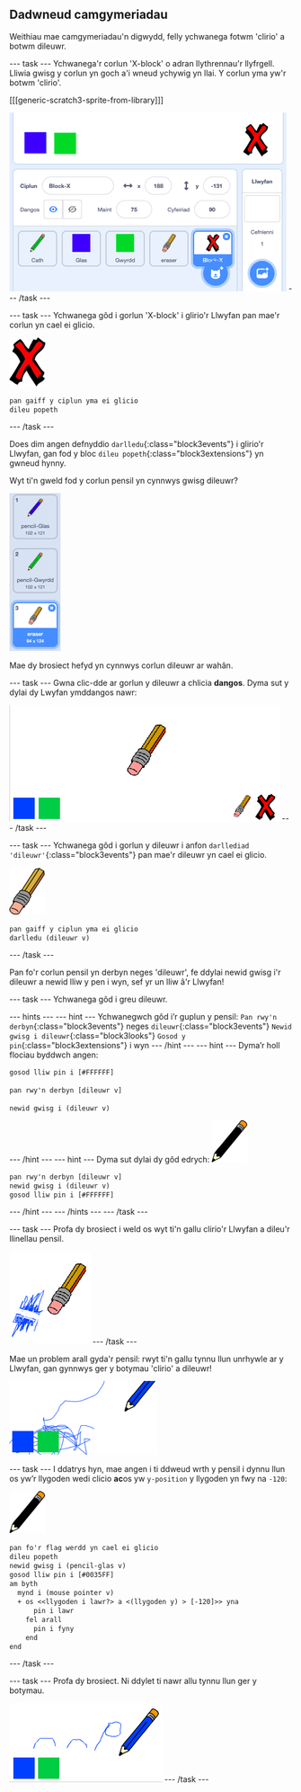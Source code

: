 ## Dadwneud camgymeriadau

Weithiau mae camgymeriadau'n digwydd, felly ychwanega fotwm 'clirio' a botwm dileuwr.

\--- task \--- Ychwanega'r corlun 'X-block' o adran llythrennau'r llyfrgell. Lliwia gwisg y corlun yn goch a'i wneud ychywig yn llai. Y corlun yma yw'r botwm 'clirio'.

[[[generic-scratch3-sprite-from-library]]]

![sgrinlun](images/paint-x.png) \--- /task \---

\--- task \--- Ychwanega gôd i gorlun 'X-block' i glirio'r Llwyfan pan mae'r corlun yn cael ei glicio.

![croes](images/cross.png)

```blocks3
pan gaiff y ciplun yma ei glicio
dileu popeth
```

\--- /task \---

Does dim angen defnyddio `darlledu`{:class="block3events"} i glirio'r Llwyfan, gan fod y bloc `dileu popeth`{:class="block3extensions"} yn gwneud hynny.

Wyt ti'n gweld fod y corlun pensil yn cynnwys gwisg dileuwr?

![sgrinlun](images/paint-eraser-costume.png)

Mae dy brosiect hefyd yn cynnwys corlun dileuwr ar wahân.

\--- task \--- Gwna clic-dde ar gorlun y dileuwr a chlicia **dangos**. Dyma sut y dylai dy Lwyfan ymddangos nawr:

![sgrinlun](images/paint-eraser-stage.png) \--- /task \---

\--- task \--- Ychwanega gôd i gorlun y dileuwr i anfon `darllediad 'dileuwr'`{:class="block3events"} pan mae'r dileuwr yn cael ei glicio.

![dileuwr](images/eraser.png)

```blocks3
pan gaiff y ciplun yma ei glicio
darlledu (dileuwr v)
```

\--- /task \---

Pan fo'r corlun pensil yn derbyn neges 'dileuwr', fe ddylai newid gwisg i'r dileuwr a newid lliw y pen i wyn, sef yr un lliw â'r Llwyfan!

\--- task \--- Ychwanega gôd i greu dileuwr.

\--- hints \--- \--- hint \--- Ychwanegwch gôd i’r guplun y pensil: `Pan rwy'n derbyn`{:class="block3events"} neges `dileuwr`{:class="block3events"} `Newid gwisg i dileuwr`{:class="block3looks"} `Gosod y pin`{:class="block3extensions"} i wyn \--- /hint \--- \--- hint \--- Dyma’r holl flociau byddwch angen:

```blocks3
gosod lliw pin i [#FFFFFF]

pan rwy'n derbyn [dileuwr v]

newid gwisg i (dileuwr v)
```

\--- /hint \--- \--- hint \--- Dyma sut dylai dy gôd edrych: ![pensil](images/pencil.png)

```blocks3
pan rwy'n derbyn [dileuwr v]
newid gwisg i (dileuwr v)
gosod lliw pin i [#FFFFFF]
```

\--- /hint \--- \--- /hints \--- \--- /task \---

\--- task \--- Profa dy brosiect i weld os wyt ti'n gallu clirio'r Llwyfan a dileu'r llinellau pensil.

![sgrinlun](images/paint-erase-test.png) \--- /task \---

Mae un problem arall gyda'r pensil: rwyt ti'n gallu tynnu llun unrhywle ar y Llwyfan, gan gynnwys ger y botymau 'clirio' a dileuwr!

![sgrinlun](images/paint-draw-problem.png)

\--- task \--- I ddatrys hyn, mae angen i ti ddweud wrth y pensil i dynnu llun os yw’r llygoden wedi clicio **ac**os yw `y-position` y llygoden yn fwy na `-120`:

![pensil](images/pencil.png)

```blocks3
pan fo'r flag werdd yn cael ei glicio
dileu popeth
newid gwisg i (pencil-glas v)
gosod lliw pin i [#0035FF]
am byth 
  mynd i (mouse pointer v)
  + os <<llygoden i lawr?> a <(llygoden y) > [-120]>> yna 
      pin i lawr
    fel arall 
      pin i fyny
    end
end
```

\--- /task \---

\--- task \--- Profa dy brosiect. Ni ddylet ti nawr allu tynnu llun ger y botymau.

![sgrinlun](images/paint-fixed.png) \--- /task \---
